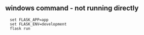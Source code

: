 ## windows command - not running directly
```
  set FLASK_APP=app
  set FLASK_ENV=development
  flask run
```

